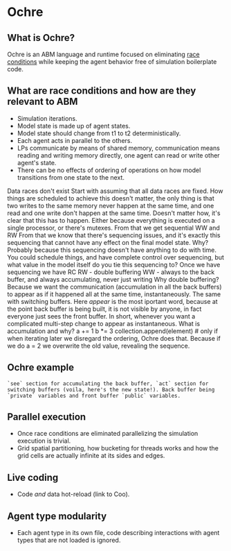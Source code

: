 # Ochre

## What is Ochre?

Ochre is an ABM language and runtime focused on eliminating [race conditions](https://en.wikipedia.org/wiki/Race_condition) while keeping the agent behavior free of simulation boilerplate code.

## What are race conditions and how are they relevant to ABM

- Simulation iterations.
- Model state is made up of agent states.
- Model state should change from t1 to t2 deterministically.
- Each agent acts in parallel to the others.
- LPs communicate by means of shared memory, communication means reading and writing memory directly, one agent can read or write other agent's state.
- There can be no effects of ordering of operations on how model transitions from one state to the next.

Data races don't exist
    Start with assuming that all data races are fixed. How things are scheduled to achieve this doesn't matter, the only thing is that two writes to the same memory never happen at the same time, and one read and one write don't happen at the same time. Doesn't matter how, it's clear that this has to happen.
    Either because everything is executed on a single processor, or there's mutexes.
From that we get sequential WW and RW
    From that we know that there's sequencing issues, and it's exactly this sequencing that cannot have any effect on the final model state.
    Why? Probably because this sequencing doesn't have anything to do with time. You could schedule things, and have complete control over sequencing, but what value in the model itself do you tie this sequencing to?
Once we have sequencing we have RC
    RW - double buffering
    WW - always to the back buffer, and always accumulating, never just writing
Why double buffering?
    Because we want the communication (accumulation in all the back buffers) to appear as if it happened all at the same time, instantaneously. The same with switching buffers. Here *appear* is the most iportant word, because at the point back buffer is being built, it is not visible by anyone, in fact everyone just sees the front buffer.
    In short, whenever you want a complicated multi-step change to appear as instantaneous.
What is accumulation and why?
    a += 1
    b *= 3
    collection.append(element) # only if when iterating later we disregard the ordering, Ochre does that.
    Because if we do a = 2 we overwrite the old value, revealing the sequence.

## Ochre example
    `see` section for accumulating the back buffer, `act` section for switching buffers (voila, here's the new state!). Back buffer being `private` variables and front buffer `public` variables.

## Parallel execution

- Once race conditions are eliminated parallelizing the simulation execution is trivial.
- Grid spatial partitioning, how bucketing for threads works and how the grid cells are actually infinite at its sides and edges.

## Live coding

- Code *and* data hot-reload (link to Coo).

## Agent type modularity

- Each agent type in its own file, code describing interactions with agent types that are not loaded is ignored.
